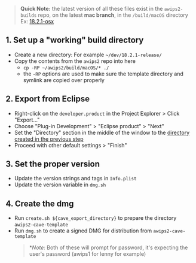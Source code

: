 > **Quick Note:** the latest version of all these files exist in the `awips2-builds` repo, on the latest **mac branch**, in the `/build/macOS` directory  
> Ex: [18.2.1-osx](https://github.com/Unidata/awips2/tree/unidata_18.2.1-osx/build/macOS)

## 1. Set up a "working" build directory

- Create a new directory: For example `~/dev/18.2.1-release/`
- Copy the contents from the `awips2` repo into here
   - `cp -RP ~/awips2/build/macOS/* ./`
   - the `-RP` options are used to make sure the template directory and symlink are copied over properly

## 2. Export from Eclipse

- Right-click on the `developer.product` in the Project Explorer > Click "Export..."
- Choose "Plug-in Development" > "Eclipse product" > "Next"
- Set the "Directory" section in the middle of the window to the [directory created in the previous step](#1-set-up-a-working-build-directory)
- Proceed with other default settings > "Finish"

## 3. Set the proper version

- Update the version strings and tags in `Info.plist`
- Update the version variable in `dmg.sh`

## 4. Create the dmg

- Run `create.sh ${cave_export_directory}` to prepare the directory `awips2-cave-template`
- Run `dmg.sh` to create a signed DMG for distribution from `awips2-cave-template`
    > **Note:* Both of these will prompt for password, it's expecting the user's password (awips1 for lenny for example)
